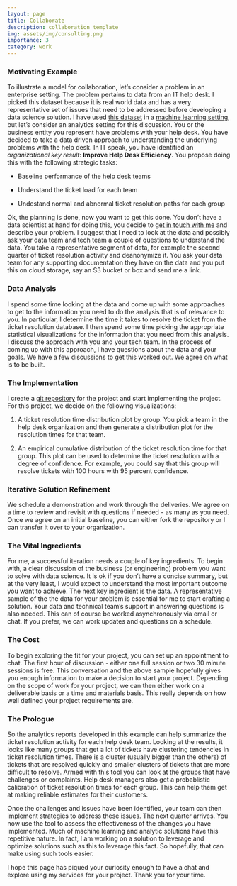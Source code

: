 ```yaml
---
layout: page
title: Collaborate
description: collaboration template 
img: assets/img/consulting.png
importance: 3
category: work
---
```




### Motivating Example

To illustrate a model for collaboration, let’s consider a problem in an
enterprise setting. The problem pertains to data from an IT help desk. I
picked this dataset because it is real world data and has a very
representative set of issues that need to be addressed before developing
a data science solution. I have used [this
dataset](https://archive.ics.uci.edu/dataset/498/incident+management+process+enriched+event+log)
in a [machine learning
setting](https://www.sciencedirect.com/science/article/pii/S2666827021001195),
but let’s consider an analytics setting for this discussion. You or the
business entity you represent have problems with your help desk. You
have decided to take a data driven approach to understanding the
underlying problems with the help desk. In IT speak, you have identified
an *organizational key result*: **Improve Help Desk Efficiency**. You
propose doing this with the following strategic tasks:

-   Baseline performance of the help desk teams

-   Understand the ticket load for each team

-   Undestand normal and abnormal ticket resolution paths for each group

Ok, the planning is done, now you want to get this done. You don’t have
a data scientist at hand for doing this, you decide to [get in touch
with me](https://calendly.com/rajiv-sambasivan/30min?month=2023-08) and
describe your problem. I suggest that I need to look at the data and
possibly ask your data team and tech team a couple of questions to
understand the data. You take a representative segment of data, for
example the second quarter of ticket resolution activity and deanonymize
it. You ask your data team for any supporting documentation they have on
the data and you put this on cloud storage, say an S3 bucket or box and
send me a link.

### Data Analysis

I spend some time looking at the data and come up with some approaches
to get to the information you need to do the analysis that is of
relevance to you. In particular, I determine the time it takes to
resolve the ticket from the ticket resolution database. I then spend
some time picking the appropriate statistical visualizations for the
information that you need from this analysis. I discuss the approach
with you and your tech team. In the process of coming up with this
approach, I have questions about the data and your goals. We have a few
discussions to get this worked out. We agree on what is to be built.

### The Implementation

I create a [git repository](https://github.com/rajivsam/example_ITSM) for the project and start implementing the
project. For this project, we decide on the following visualizations:

1.  A ticket resolution time distribution plot by group. You pick a team
    in the help desk organization and then generate a distribution plot
    for the resolution times for that team.

2.  An empirical cumulative distribution of the ticket resolution time
    for that group. This plot can be used to determine the ticket
    resolution with a degree of confidence. For example, you could say
    that this group will resolve tickets with 100 hours with 95 percent
    confidence.

### Iterative Solution Refinement

We schedule a demonstration and work through the deliveries. We agree
on a time to review and revisit with questions if needed - as many as
you need. Once we agree on an initial baseline, you can either fork the
repository or I can transfer it over to your organization.

### The Vital Ingredients

For me, a successful iteration needs a couple of key ingredients. To
begin with, a clear discussion of the business (or engineering) problem
you want to solve with data science. It is ok if you don’t have a
concise summary, but at the very least, I would expect to understand the
most important outcome you want to achieve. The next key ingredient is
the data. A representative sample of the the data for your problem is
essential for me to start crafting a solution. Your data and technical
team’s support in answering questions is also needed. This can of course
be worked asynchronously via email or chat. If you prefer, we can work
updates and questions on a schedule.

### The Cost

To begin exploring the fit for your project, you can set up an
appointment to chat. The first hour of discussion - either one full
session or two 30 minute sessions is free. This conversation and the
above sample hopefully gives you enough information to make a decision to
start your project. Depending on the scope of work for your project, we
can then either work on a deliverable basis or a time and materials
basis. This really depends on how well defined your project requirements
are.

### The Prologue

So the analytics reports developed in this example can help summarize
the ticket resolution activity for each help desk team. Looking at the
results, it looks like many groups that get a lot of tickets have
clustering tendencies in ticket resolution times. There is a cluster
(usually bigger than the others) of tickets that are resolved quickly
and smaller clusters of tickets that are more difficult to resolve.
Armed with this tool you can look at the groups that have challenges or
complaints. Help desk managers also get a probablistic calibration of
ticket resolution times for each group. This can help them get at making
reliable estimates for their customers.

Once the challenges and issues have been identified, your team can then
implement strategies to address these issues. The next quarter arrives.
You now use the tool to assess the effectiveness of the changes you have
implemented. Much of machine learning and analytic solutions have this
repetitive nature. In fact, I am working on a solution to leverage and
optimize solutions such as this to leverage this fact. So hopefully,
that can make using such tools easier.

I hope this page has piqued your curiosity enough to have a chat and
explore using my services for your project. Thank you for your time.


